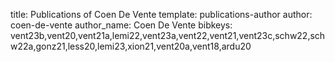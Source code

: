 title: Publications of Coen De Vente
template: publications-author
author: coen-de-vente
author_name: Coen De Vente
bibkeys: vent23b,vent20,vent21a,lemi22,vent23a,vent22,vent21,vent23c,schw22,schw22a,gonz21,less20,lemi23,xion21,vent20a,vent18,ardu20